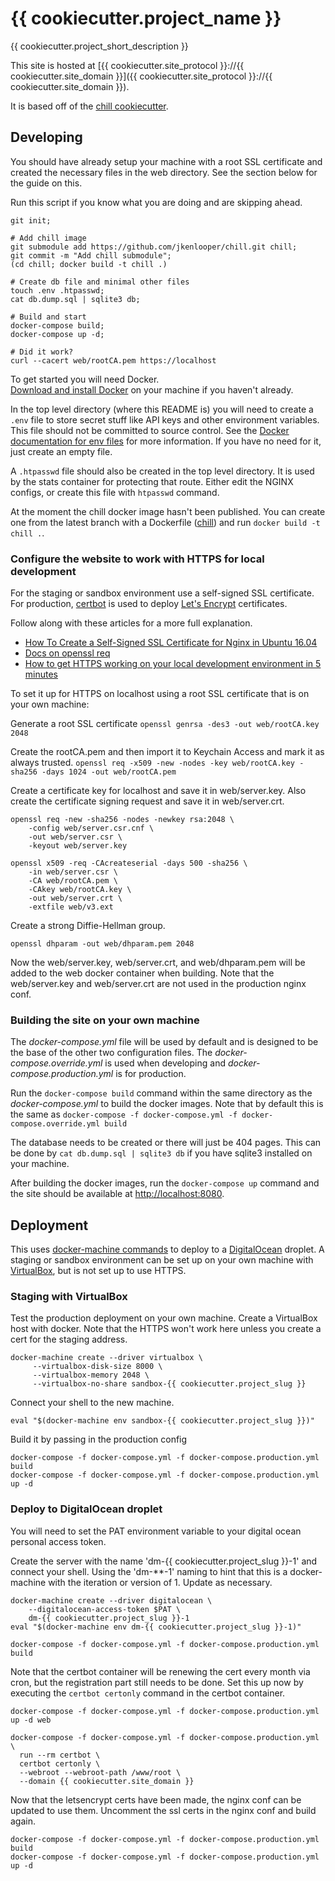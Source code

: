 # {{ cookiecutter.project_name }}

{{ cookiecutter.project_short_description }}

This site is hosted at [{{ cookiecutter.site_protocol }}://{{ cookiecutter.site_domain }}]({{ cookiecutter.site_protocol }}://{{ cookiecutter.site_domain }}).

It is based off of the [chill cookiecutter](https://github.com/jkenlooper/cookiecutter-chill).

## Developing

You should have already setup your machine with a root SSL certificate and
created the necessary files in the web directory. See the section below for the
guide on this.

Run this script if you know what you are doing and are skipping ahead.  
```
git init;

# Add chill image
git submodule add https://github.com/jkenlooper/chill.git chill;
git commit -m "Add chill submodule";
(cd chill; docker build -t chill .)

# Create db file and minimal other files
touch .env .htpasswd;
cat db.dump.sql | sqlite3 db;

# Build and start
docker-compose build;
docker-compose up -d;

# Did it work?
curl --cacert web/rootCA.pem https://localhost
```

To get started you will need Docker.  
[Download and install Docker](https://www.docker.com/community-edition#/download)
on your machine if you haven't already.

In the top level directory (where this README is) you will need to create
a `.env` file to store secret stuff like API keys and other environment
variables.  This file should not be committed to source control. See the 
[Docker documentation for env files](https://docs.docker.com/compose/env-file/)
for more information. If you have no need for it, just create an empty file.

A `.htpasswd` file should also be created in the top level directory.  It is
used by the stats container for protecting that route.  Either edit the NGINX
configs, or create this file with `htpasswd` command.

At the moment the chill docker image hasn't been published.  You can create one from the
latest branch with a Dockerfile ([chill](https://github.com/jkenlooper/chill))
and run `docker build -t chill .`.

### Configure the website to work with HTTPS for local development

For the staging or sandbox environment use a self-signed SSL certificate.  For production, [certbot](https://certbot.eff.org/) is used to
deploy [Let's Encrypt](https://letsencrypt.org/) certificates.

Follow along with these articles for a more full explanation.

- [How To Create a Self-Signed SSL Certificate for Nginx in Ubuntu 16.04](https://www.digitalocean.com/community/tutorials/how-to-create-a-self-signed-ssl-certificate-for-nginx-in-ubuntu-16-04)
- [Docs on openssl req](https://www.openssl.org/docs/manmaster/man1/req.html)
- [How to get HTTPS working on your local development environment in 5 minutes](https://medium.freecodecamp.org/how-to-get-https-working-on-your-local-development-environment-in-5-minutes-7af615770eec)

To set it up for HTTPS on localhost using a root SSL certificate that is on your own machine:

Generate a root SSL certificate
`openssl genrsa -des3 -out web/rootCA.key 2048`

Create the rootCA.pem and then import it to Keychain Access and mark it as always trusted.
`openssl req -x509 -new -nodes -key web/rootCA.key -sha256 -days 1024 -out web/rootCA.pem`

Create a certificate key for localhost and save it in web/server.key. Also
create the certificate signing request and save it in web/server.crt.

```
openssl req -new -sha256 -nodes -newkey rsa:2048 \
	-config web/server.csr.cnf \
	-out web/server.csr \
	-keyout web/server.key

openssl x509 -req -CAcreateserial -days 500 -sha256 \
	-in web/server.csr \
	-CA web/rootCA.pem \
	-CAkey web/rootCA.key \
	-out web/server.crt \
	-extfile web/v3.ext
```

Create a strong Diffie-Hellman group.

```
openssl dhparam -out web/dhparam.pem 2048
```

Now the web/server.key, web/server.crt, and web/dhparam.pem will be added to
the web docker container when building. Note that the web/server.key and
web/server.crt are not used in the production nginx conf.

### Building the site on your own machine

The _docker-compose.yml_ file will be used by default and is designed to be the
base of the other two configuration files.  The _docker-compose.override.yml_
is used when developing and _docker-compose.production.yml_ is for production.

Run the `docker-compose build` command within the same directory as the
_docker-compose.yml_ to build the docker images.  Note that by default this is
the same as 
`docker-compose -f docker-compose.yml -f docker-compose.override.yml build`

The database needs to be created or there will just be 404 pages.  This can be
done by `cat db.dump.sql | sqlite3 db` if you have sqlite3 installed on your
machine.

After building the docker images, run the `docker-compose up` command and the
site should be available at [http://localhost:8080](http://localhost:8080).

## Deployment

This uses [docker-machine commands](https://docs.docker.com/machine/overview/)
to deploy to a [DigitalOcean](https://www.digitalocean.com/) droplet.
A staging or sandbox environment can be set up on your own machine with
[VirtualBox](https://www.virtualbox.org/), but is not set up to use HTTPS.  

### Staging with VirtualBox

Test the production deployment on your own machine. Create a VirtualBox
host with docker. Note that the HTTPS won't work here unless you create a cert
for the staging address.

```
docker-machine create --driver virtualbox \
	 --virtualbox-disk-size 8000 \
	 --virtualbox-memory 2048 \
	 --virtualbox-no-share sandbox-{{ cookiecutter.project_slug }}
```

Connect your shell to the new machine.

```
eval "$(docker-machine env sandbox-{{ cookiecutter.project_slug }})"
```

Build it by passing in the production config

```
docker-compose -f docker-compose.yml -f docker-compose.production.yml build
docker-compose -f docker-compose.yml -f docker-compose.production.yml up -d
```

### Deploy to DigitalOcean droplet

You will need to set the PAT environment variable to your digital ocean
personal access token.  

Create the server with the name 'dm-{{ cookiecutter.project_slug }}-1' and
connect your shell.  Using the 'dm-**-1' naming to hint that this is a
docker-machine with the iteration or version of 1.  Update as necessary.

```
docker-machine create --driver digitalocean \
	--digitalocean-access-token $PAT \
	dm-{{ cookiecutter.project_slug }}-1
eval "$(docker-machine env dm-{{ cookiecutter.project_slug }}-1)"
```


```
docker-compose -f docker-compose.yml -f docker-compose.production.yml build
```

Note that the certbot container will be renewing the cert every month via cron,
but the registration part still needs to be done.  Set this up now by executing
the `certbot certonly` command in the certbot container.

```
docker-compose -f docker-compose.yml -f docker-compose.production.yml up -d web
```

```
docker-compose -f docker-compose.yml -f docker-compose.production.yml \
  run --rm certbot \
  certbot certonly \
  --webroot --webroot-path /www/root \
  --domain {{ cookiecutter.site_domain }}
```

Now that the letsencrypt certs have been made, the nginx conf can be updated to
use them.  Uncomment the ssl certs in the nginx conf and build again.

```
docker-compose -f docker-compose.yml -f docker-compose.production.yml build
docker-compose -f docker-compose.yml -f docker-compose.production.yml up -d
```
